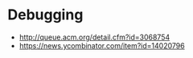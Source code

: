 # Debugging
* http://queue.acm.org/detail.cfm?id=3068754
* https://news.ycombinator.com/item?id=14020796
